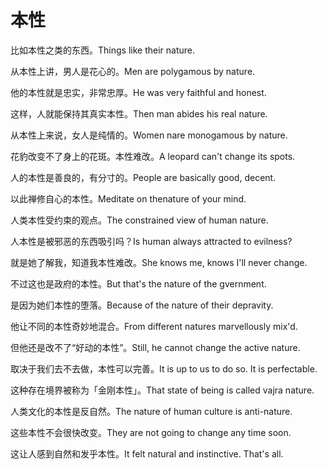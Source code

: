 # 本性

<p><span class="chinese">比如本性之类的东西。</span><span class="english">Things like their nature.</span></p>

<p><span class="chinese">从本性上讲，男人是花心的。</span><span class="english">Men are polygamous by nature.</span></p>

<p><span class="chinese">他的本性就是忠实，非常忠厚。</span><span class="english">He was very faithful and honest.</span></p>

<p><span class="chinese">这样，人就能保持其真实本性。</span><span class="english">Then man abides his real nature.</span></p>

<p><span class="chinese">从本性上来说，女人是纯情的。</span><span class="english">Women nare monogamous by nature.</span></p>

<p><span class="chinese">花豹改变不了身上的花斑。本性难改。</span><span class="english">A leopard can't change its spots.</span></p>

<p><span class="chinese">人的本性是善良的，有分寸的。</span><span class="english">People are basically good, decent.</span></p>

<p><span class="chinese">以此禅修自心的本性。</span><span class="english">Meditate on thenature of your mind.</span></p>

<p><span class="chinese">人类本性受约束的观点。</span><span class="english">The constrained view of human nature.</span></p>

<p><span class="chinese">人本性是被邪恶的东西吸引吗？</span><span class="english">Is human always attracted to evilness?</span></p>

<p><span class="chinese">就是她了解我，知道我本性难改。</span><span class="english">She knows me, knows I'll never change.</span></p>

<p><span class="chinese">不过这也是政府的本性。</span><span class="english">But that's the nature of the gvernment.</span></p>

<p><span class="chinese">是因为她们本性的堕落。</span><span class="english">Because of the nature of their depravity.</span></p>

<p><span class="chinese">他让不同的本性奇妙地混合。</span><span class="english">From different natures marvellously mix'd.</span></p>

<p><span class="chinese">但他还是改不了“好动的本性”。</span><span class="english">Still, he cannot change the active nature.</span></p>

<p><span class="chinese">取决于我们去不去做，本性可以完善。</span><span class="english">It is up to us to do so. It is perfectable.</span></p>

<p><span class="chinese">这种存在境界被称为「金刚本性」。</span><span class="english">That state of being is called vajra nature.</span></p>

<p><span class="chinese">人类文化的本性是反自然。</span><span class="english">The nature of human culture is anti-nature.</span></p>

<p><span class="chinese">这些本性不会很快改变。</span><span class="english">They are not going to change any time soon.</span></p>

<p><span class="chinese">这让人感到自然和发乎本性。</span><span class="english">It felt natural and instinctive. That's all.</span></p>

